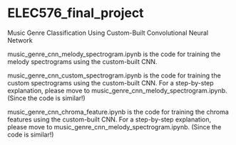 # ELEC576_final_project
Music Genre Classification Using Custom-Built Convolutional Neural Network

music_genre_cnn_melody_spectrogram.ipynb is the code for training the melody spectrograms using the custom-built CNN.

music_genre_cnn_custom_spectrogram.ipynb is the code for training the custom spectrograms using the custom-built CNN. For a step-by-step explanation, please move to music_genre_cnn_melody_spectrogram.ipynb. (Since the code is similar!)

music_genre_cnn_chroma_feature.ipynb is the code for training the chroma features using the custom-built CNN. For a step-by-step explanation, please move to music_genre_cnn_melody_spectrogram.ipynb. (Since the code is similar!)
